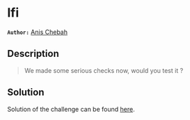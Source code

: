 # lfi

**`Author:`** [Anis Chebah](https://github.com/)

## Description

> We made some serious checks now, would you test it ?

## Solution

Solution of the challenge can be found [here](solution/).
